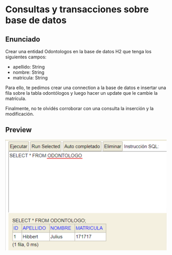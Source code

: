 

# Consultas y transacciones sobre base de datos

## Enunciado

Crear una entidad Odontologos en la base de datos H2 que tenga los siguientes campos:
- apellido: String
- nombre: String
- matricula: String

Para ello, te pedimos crear una connection a la base de datos e insertar una fila sobre la tabla odontólogos y luego hacer un update que le cambie la matrícula.

Finalmente, no te olvidés corroborar con una consulta la inserción y la modificación.


## Preview
![Preview](https://github.com/soymilidev/JAVA-II/blob/main/C13/C13-Mesa/H2-Console.png)
